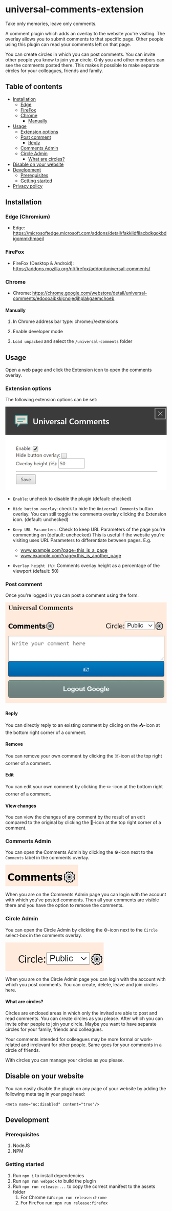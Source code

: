 # universal-comments-extension

Take only memories, leave only comments.

A comment plugin which adds an overlay to the website you're visiting. The overlay allows you to submit comments to that specific page.
Other people using this plugin can read your comments left on that page.

You can create circles in which you can post comments. You can invite other people you know to join your circle. Only you and other members can see the comments posted there.
This makes it possible to make separate circles for your colleagues, friends and family.

## Table of contents

-   [Installation](#installation)
    -   [Edge](#edge-chromium)
    -   [FireFox](#firefox)
    -   [Chrome](#chrome)
        -   [Manually](#manually)
-   [Usage](#usage)
    -   [Extension options](#extension-options)
    -   [Post comment](#post-comment)
        -   [Reply](#reply)
    -   [Comments Admin](#comment-admin)
    -   [Circle Admin](#circle-admin)
        -   [What are circles?](#what-are-circles)
-   [Disable on your website](#disable-on-your-website)
-   [Development](#development)
    -   [Prerequisites](#prerequisites)
    -   [Getting started](#getting-started)
-   [Privacy policy](privacy.txt)

## Installation

### Edge (Chromium)

-   Edge: https://microsoftedge.microsoft.com/addons/detail/fakkiidfllacbdkgokbdigommkhmoeil

### FireFox

-   FireFox (Desktop & Android): https://addons.mozilla.org/nl/firefox/addon/universal-comments/

### Chrome

-   Chrome: https://chrome.google.com/webstore/detail/universal-comments/edoooaibkkjcnojedjhplakgaemchoeb

#### Manually

1. In Chrome address bar type: chrome://extensions

1. Enable developer mode

1. `Load unpacked` and select the `/universal-comments` folder

## Usage

Open a web page and click the Extension icon to open the comments overlay.

### Extension options

The following extension options can be set:

![Extension options](https://github.com/willemliu/universal-comments-plugin/blob/master/screenshots/options.jpg?raw=true "Extension options")

-   `Enable`: uncheck to disable the plugin (default: checked)
-   `Hide button overlay`: check to hide the `Universal Comments` button overlay. You can still toggle the comments overlay clicking the Extension icon. (default: unchecked)
-   `Keep URL Parameters`: Check to keep URL Parameters of the page you're commenting on (default: unchecked)
    This is useful if the website you're visiting uses URL Parameters to differentiate between pages. E.g.

    -   www.example.com?page=this_is_a_page
    -   www.example.com?page=this_is_another_page

-   `Overlay height (%)`: Comments overlay height as a percentage of the viewport (default: 50)

### Post comment

Once you're logged in you can post a comment using the form.

![Comment form](https://github.com/willemliu/universal-comments-plugin/blob/master/screenshots/CommentForm.jpg?raw=true "Comment form")

#### Reply

You can directly reply to an existing comment by clicing on the 📥-icon at the bottom right corner of a comment.

#### Remove

You can remove your own comment by clicking the ☠️-icon at the top right corner of a comment.

#### Edit

You can edit your own comment by clicking the ✏️-icon at the bottom right corner of a comment.

#### View changes

You can view the changes of any comment by the result of an edit compared to the original by clicking the 📜-icon at the top right corner of a comment.

### Comments Admin

You can open the Comments Admin by clicking the ⚙️-icon next to the `Comments` label in the comments overlay.

![Comments Admin](https://github.com/willemliu/universal-comments-plugin/blob/master/screenshots/CommentsSettingsIcon.jpg?raw=true "Comments Admin")

When you are on the Comments Admin page you can login with the account with which you've posted comments.
Then all your comments are visible there and you have the option to remove the comments.

### Circle Admin

You can open the Circle Admin by clicking the ⚙️-icon next to the `Circle` select-box in the comments overlay.

![Circle Admin](https://github.com/willemliu/universal-comments-plugin/blob/master/screenshots/CircleSettingsIcon.jpg?raw=true "Circle Admin")

When you are on the Circle Admin page you can login with the account with which you post comments.
You can create, delete, leave and join circles here.

#### What are circles?

Circles are enclosed areas in which only the invited are able to post and read comments.
You can create circles as you please. After which you can invite other people to join your circle.
Maybe you want to have separate circles for your family, friends and colleagues.

Your comments intended for colleagues may be more formal or work-related and irrelevant for other people.
Same goes for your comments in a circle of friends.

With circles you can manage your circles as you please.

## Disable on your website

You can easily disable the plugin on any page of your website by adding the following meta tag in your page head:

`<meta name="uc:disabled" content="true"/>`

## Development

### Prerequisites

1. NodeJS
1. NPM

### Getting started

1. Run `npm i` to install dependencies
1. Run `npm run webpack` to build the plugin
1. Run `npm run release:...` to copy the correct manifest to the assets folder
    1. For Chrome run: `npm run release:chrome`
    1. For FireFox run: `npm run release:firefox`
